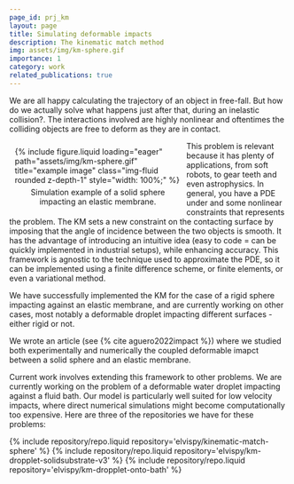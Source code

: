 ```yaml
---
page_id: prj_km
layout: page
title: Simulating deformable impacts
description: The kinematic match method
img: assets/img/km-sphere.gif
importance: 1
category: work
related_publications: true
---
```


We are all happy calculating the trajectory of an object in free-fall. But how do we actually solve what happens just after that, during an inelastic collision?. The interactions involved are highly nonlinear and oftentimes the colliding objects are free to deform as they are in contact.

<figure style="float: left; margin: 10px; max-width: 300px;">
    {% include figure.liquid loading="eager" path="assets/img/km-sphere.gif" title="example image" class="img-fluid rounded z-depth-1" style="width: 100%;" %}
    <figcaption style="text-align: center; margin-top: 5px;">
        Simulation example of a solid sphere impacting an elastic membrane.
    </figcaption>
</figure>

This problem is relevant because it has plenty of applications, from soft robots, to gear teeth and even astrophysics. In general, you have a PDE under and some nonlinear constraints that represents the problem. The KM sets a new constraint on the contacting surface by imposing that the angle of incidence between the two objects is smooth. It has the advantage of introducing an intuitive idea (easy to code = can be quickly implemented in industrial setups), while enhancing accuracy.
This framework is agnostic to the technique used to approximate the PDE, so it can be implemented using a finite difference scheme, or finite elements, or even a variational method.

We have successfully implemented the KM for the case of a rigid sphere impacting against an elastic membrane, and are currently working on other cases, most notably a deformable droplet impacting different surfaces -either rigid or not.

We wrote an article (see {% cite aguero2022impact %}) where we studied both experimentally and numerically the coupled deformable imapct between a solid sphere and an elastic membrane.

Current work involves extending this framework to other problems. We are currently working on the problem of a deformable water droplet impacting against a fluid bath. Our model is particularly well suited for low velocity impacts, where direct numerical simulations might become computationally too expensive. Here are three of the repositories we have for these problems:

<div class="repositories d-flex flex-wrap flex-md-row flex-column justify-content-between align-items-center">
    {% include repository/repo.liquid repository='elvispy/kinematic-match-sphere' %}  
    {% include repository/repo.liquid repository='elvispy/km-dropplet-solidsubstrate-v3' %}  
    {% include repository/repo.liquid repository='elvispy/km-dropplet-onto-bath' %}  
</div>
